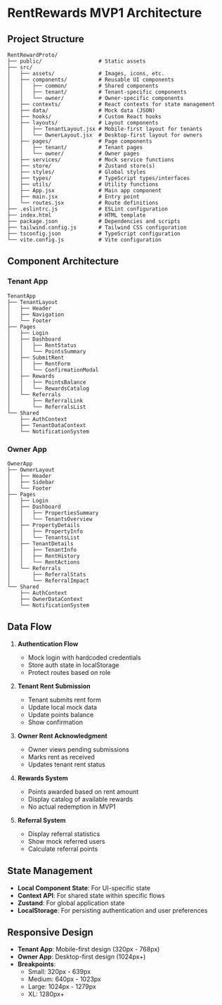 # RentRewards MVP1 Architecture

## Project Structure

```
RentRewardProto/
├── public/                  # Static assets
├── src/
│   ├── assets/              # Images, icons, etc.
│   ├── components/          # Reusable UI components
│   │   ├── common/          # Shared components
│   │   ├── tenant/          # Tenant-specific components
│   │   └── owner/           # Owner-specific components
│   ├── contexts/            # React contexts for state management
│   ├── data/                # Mock data (JSON)
│   ├── hooks/               # Custom React hooks
│   ├── layouts/             # Layout components
│   │   ├── TenantLayout.jsx # Mobile-first layout for tenants
│   │   └── OwnerLayout.jsx  # Desktop-first layout for owners
│   ├── pages/               # Page components
│   │   ├── tenant/          # Tenant pages
│   │   └── owner/           # Owner pages
│   ├── services/            # Mock service functions
│   ├── store/               # Zustand store(s)
│   ├── styles/              # Global styles
│   ├── types/               # TypeScript types/interfaces
│   ├── utils/               # Utility functions
│   ├── App.jsx              # Main app component
│   ├── main.jsx             # Entry point
│   └── routes.jsx           # Route definitions
├── .eslintrc.js             # ESLint configuration
├── index.html               # HTML template
├── package.json             # Dependencies and scripts
├── tailwind.config.js       # Tailwind CSS configuration
├── tsconfig.json            # TypeScript configuration
└── vite.config.js           # Vite configuration
```

## Component Architecture

### Tenant App

```
TenantApp
├── TenantLayout
│   ├── Header
│   ├── Navigation
│   └── Footer
├── Pages
│   ├── Login
│   ├── Dashboard
│   │   ├── RentStatus
│   │   └── PointsSummary
│   ├── SubmitRent
│   │   ├── RentForm
│   │   └── ConfirmationModal
│   ├── Rewards
│   │   ├── PointsBalance
│   │   └── RewardsCatalog
│   └── Referrals
│       ├── ReferralLink
│       └── ReferralsList
└── Shared
    ├── AuthContext
    ├── TenantDataContext
    └── NotificationSystem
```

### Owner App

```
OwnerApp
├── OwnerLayout
│   ├── Header
│   ├── Sidebar
│   └── Footer
├── Pages
│   ├── Login
│   ├── Dashboard
│   │   ├── PropertiesSummary
│   │   └── TenantsOverview
│   ├── PropertyDetails
│   │   ├── PropertyInfo
│   │   └── TenantsList
│   ├── TenantDetails
│   │   ├── TenantInfo
│   │   ├── RentHistory
│   │   └── RentActions
│   └── Referrals
│       ├── ReferralStats
│       └── ReferralImpact
└── Shared
    ├── AuthContext
    ├── OwnerDataContext
    └── NotificationSystem
```

## Data Flow

1. **Authentication Flow**
   - Mock login with hardcoded credentials
   - Store auth state in localStorage
   - Protect routes based on role

2. **Tenant Rent Submission**
   - Tenant submits rent form
   - Update local mock data
   - Update points balance
   - Show confirmation

3. **Owner Rent Acknowledgment**
   - Owner views pending submissions
   - Marks rent as received
   - Updates tenant rent status

4. **Rewards System**
   - Points awarded based on rent amount
   - Display catalog of available rewards
   - No actual redemption in MVP1

5. **Referral System**
   - Display referral statistics
   - Show mock referred users
   - Calculate referral points

## State Management

- **Local Component State**: For UI-specific state
- **Context API**: For shared state within specific flows
- **Zustand**: For global application state
- **LocalStorage**: For persisting authentication and user preferences

## Responsive Design

- **Tenant App**: Mobile-first design (320px - 768px)
- **Owner App**: Desktop-first design (1024px+)
- **Breakpoints**:
  - Small: 320px - 639px
  - Medium: 640px - 1023px
  - Large: 1024px - 1279px
  - XL: 1280px+ 